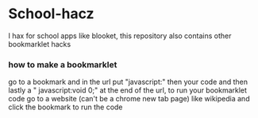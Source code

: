 # School-hacz
I hax for school apps like blooket, this repository also contains other bookmarklet hacks

### how to make a bookmarklet

go to a bookmark and in the url put "javascript:" then your code and then lastly a " javascript:void 0;" at the end of the url, to run your bookmarklet code go to a website (can't be a chrome new tab page) like wikipedia and click the bookmark to run the code
